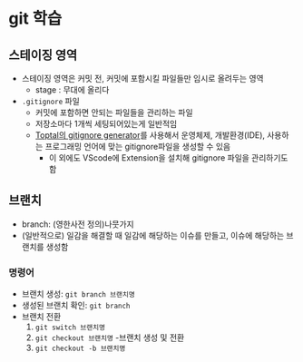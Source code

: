 # git 학습

## 스테이징 영역

- 스테이징 영역은 커밋 전, 커밋에 포함시킬 파일들만 임시로 올려두는 영역
  - stage : 무대에 올리다
- `.gitignore` 파일
  - 커밋에 포함하면 안되는 파일들을 관리하는 파일
  - 저장소마다 1개씩 세팅되어있는게 일반적임
  - [Toptal의 gitignore generator](https://www.toptal.com/developers/gitignore)를 사용해서 운영체제, 개발환경(IDE), 사용하는 프로그래밍 언어에 맞는 gitignore파일을 생성할 수 있음
    - 이 외에도 VScode에 Extension을 설치해 gitignore 파일을 관리하기도 함


## 브랜치

- branch: (영한사전 정의)나뭇가지
- (일반적으로) 일감을 해결할 때 일감에 해당하는 이슈를 만들고, 이슈에 해당하는 브랜치를 생성함


### 명령어

- 브랜치 생성: `git branch 브랜치명`
- 생성된 브랜치 확인: `git branch`
- 브랜치 전환
  1. `git switch 브랜치명`
  2. `git checkout 브랜치명`
-브랜치 생성 및 전환
  1. `git checkout -b 브랜치명`